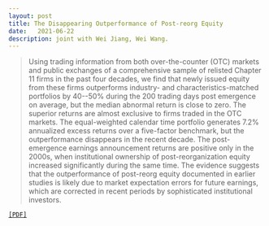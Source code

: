 ```yaml
---
layout: post
title: The Disappearing Outperformance of Post-reorg Equity
date:   2021-06-22 
description: joint with Wei Jiang, Wei Wang.
---
```


<blockquote>
Using trading information from both over-the-counter (OTC) markets and public exchanges of a comprehensive sample of relisted Chapter 11 firms in the past four decades, we find that newly issued equity from these firms outperforms industry- and characteristics-matched portfolios by 40--50% during the 200 trading days post emergence on average, but the median abnormal return is close to zero. The superior returns are almost exclusive to firms traded in the OTC markets. The equal-weighted calendar time portfolio generates 7.2% annualized excess returns over a five-factor benchmark, but the outperformance disappears in the recent decade. The post-emergence earnings announcement returns are positive only in the 2000s, when institutional ownership of post-reorganization equity increased significantly during the same time. The evidence suggests that the outperformance of post-reorg equity documented in earlier studies is likely due to market expectation errors for future earnings, which are corrected in recent periods by sophisticated institutional investors.
</blockquote>


<a href="https://poseidon01.ssrn.com/delivery.php?ID=649017121009105018089124105094028069032034022058026059113006070074031094099121015112103042027101022023115109120127127066011031046051062093060077102085087028126102061047044089126064115031026002077093089091085085118095116076100087025103124019024082122&EXT=pdf&INDEX=TRUE">`[PDF]`</a>

